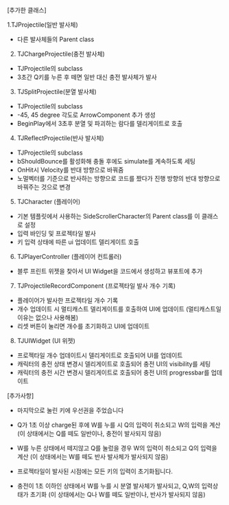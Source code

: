 [추가한 클래스]

1.TJProjectile(일반 발사체)
- 다른 발사체들의 Parent class

2. TJChargeProjectile(충전 발사체)
- TJProjectile의 subclass
- 3초간 Q키를 누른 후 떼면 일반 대신 충전 발사체가 발사

3. TJSplitProjectile(분열 발사체)
- TJProjectile의 subclass
- -45, 45 degree 각도로 ArrowComponent 추가 생성
- BeginPlay에서 3초후 분열 및 파괴하는 람다를 델리게이트로 호출

4. TJReflectProjectile(반사 발사체)
- TJProjectile의 subclass
- bShouldBounce를 활성화해 충돌 후에도 simulate를 계속하도록 세팅
- OnHit시 Velocity를 반대 방향으로 바꿔줌
- 노멀벡터를 기준으로 반사하는 방향으로 코드를 짰다가 진행 방향의 반대 방향으로 바꿔주는 것으로 변경

5. TJCharacter (플레이어)
- 기본 템플릿에서 사용하는 SideScrollerCharacter의 Parent class를 이 클래스로 설정
- 입력 바인딩 및 프로젝타일 발사
- 키 입력 상태에 따른 ui 업데이트 델리게이트 호출

6. TJPlayerController (플레이어 컨트롤러)
- 블루 프린트 위젯을 찾아서 UI Widget을 코드에서 생성하고 뷰포트에 추가

7. TJProjectileRecordComponent (프로젝타일 발사 개수 기록)
- 플레이어가 발사한 프로젝타일 개수 기록
- 개수 업데이트 시 멀티캐스트 델리게이트를 호출하여 UI에 업데이트 (멀티캐스트일 이유는 없으나 사용해봄)
- 리셋 버튼이 눌리면 개수를 초기화하고 UI에 업데이트

8. TJUIWidget (UI 위젯)
- 프로젝타일 개수 업데이트시 델리게이트로 호출되어 UI를 업데이트
- 캐릭터의 충전 상태 변경시 델리게이트로 호출되어 충전 UI의 visibility를 세팅
- 캐릭터의 충전 시간 변경시 델리게이트로 호출되어 충전 UI의 progressbar를 업데이트

[추가사항]
- 마지막으로 눌린 키에 우선권을 주었습니다
- Q가 1초 이상 charge된 후에 W를 누를 시 Q의 입력이 취소되고 W의 입력을 계산 (이 상태에서는 Q를 떼도 일반이나, 충전이 발사되지 않음)
- W를 누른 상태에서 떼지않고 Q를 눌렀을 경우 W의 입력이 취소되고 Q의 입력을 계산 (이 상태에서는 W를 떼도 반사 발사체가 발사되지 않음)

- 프로젝타일이 발사된 시점에는 모든 키의 입력이 초기화됩니다.
- 충전이 1초 이하인 상태에서 W를 누를 시 분열 발사체가 발사되고, Q,W의 입력상태가 초기화 (이 상태에서는 Q나 W를 떼도 일반이나, 반사가 발사되지 않음)
